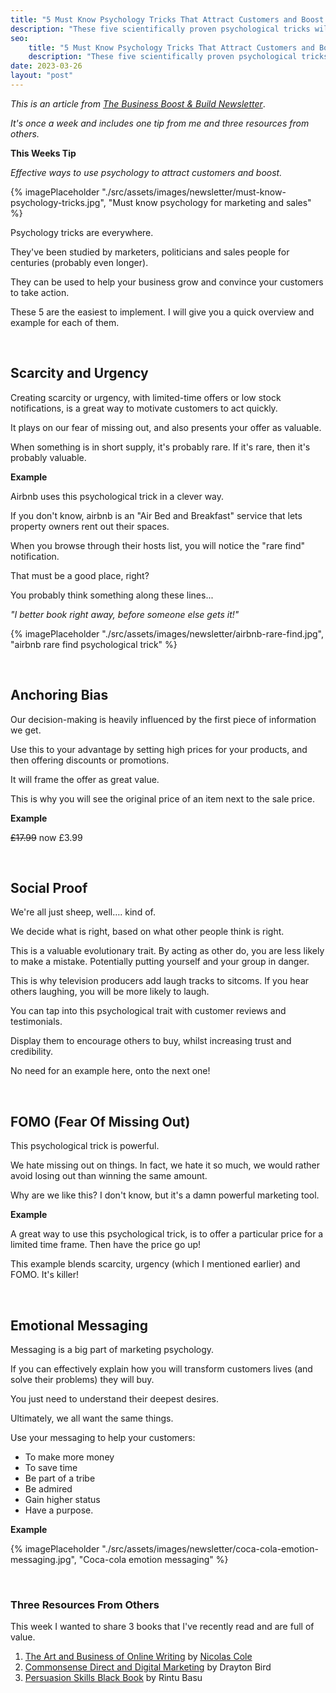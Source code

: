 ```yaml
---
title: "5 Must Know Psychology Tricks That Attract Customers and Boost Sales"
description: "These five scientifically proven psychological tricks will attract more customers and get them to spend more money. They are must know marketing tricks."
seo:
    title: "5 Must Know Psychology Tricks That Attract Customers and Boost Sales"
    description: "These five scientifically proven psychological tricks will attract more customers and get them to spend more money. They are must know marketing tricks."
date: 2023-03-26
layout: "post"
---
```


*This is an article from [The Business Boost & Build Newsletter](/newsletter)*. 

*It's once a week and includes one tip from me and three resources from others.*

**This Weeks Tip**

*Effective ways to use psychology to attract customers and boost.*

{% imagePlaceholder "./src/assets/images/newsletter/must-know-psychology-tricks.jpg", "Must know psychology for marketing and sales" %}

Psychology tricks are everywhere.

They've been studied by marketers, politicians and sales people for centuries (probably even longer).

They can be used to help your business grow and convince your customers to take action.

These 5 are the easiest to implement. I will give you a quick overview and example for each of them.

&nbsp;
## Scarcity and Urgency

Creating scarcity or urgency, with limited-time offers or low stock notifications, is a great way to motivate customers to act quickly.

It plays on our fear of missing out, and also presents your offer as valuable.

When something is in short supply, it's probably rare. If it's rare, then it's probably valuable.


**Example**

Airbnb uses this psychological trick in a clever way.

If you don't know, airbnb is an "Air Bed and Breakfast" service that lets property owners rent out their spaces.

When you browse through their hosts list, you will notice the "rare find" notification.

That must be a good place, right?

You probably think something along these lines...

*"I better book right away, before someone else gets it!"*

{% imagePlaceholder "./src/assets/images/newsletter/airbnb-rare-find.jpg", "airbnb rare find psychological trick" %}

&nbsp;
## Anchoring Bias

Our decision-making is heavily influenced by the first piece of information we get.

Use this to your advantage by setting high prices for your products, and then offering discounts or promotions.

It will frame the offer as great value.

This is why you will see the original price of an item next to the sale price.

**Example**

<s>£17.99</s> now £3.99

&nbsp;
## Social Proof

We're all just sheep, well…. kind of.

We decide what is right, based on what other people think is right. 

This is a valuable evolutionary trait. By acting as other do, you are less likely to make a mistake. Potentially putting yourself and your group in danger.

This is why television producers add laugh tracks to sitcoms. If you hear others laughing, you will be more likely to laugh.

You can tap into this psychological trait with customer reviews and testimonials.

Display them to encourage others to buy, whilst increasing trust and credibility.

No need for an example here, onto the next one!

&nbsp;
## FOMO (Fear Of Missing Out)

This psychological trick is powerful.

We hate missing out on things. In fact, we hate it so much, we would rather avoid losing out than winning the same amount.

Why are we like this? I don't know, but it's a damn powerful marketing tool.

**Example**

A great way to use this psychological trick, is to offer a particular price for a limited time frame. Then have the price go up!

This example blends scarcity, urgency (which I mentioned earlier) and FOMO. It's killer!

&nbsp;
## Emotional Messaging

Messaging is a big part of marketing psychology.

If you can effectively explain how you will transform customers lives (and solve their problems) they will buy.

You just need to understand their deepest desires.

Ultimately, we all want the same things.

Use your messaging to help your customers:

- To make more money
- To save time
- Be part of a tribe
- Be admired
- Gain higher status
- Have a purpose.

**Example**

{% imagePlaceholder "./src/assets/images/newsletter/coca-cola-emotion-messaging.jpg", "Coca-cola emotion messaging" %}

&nbsp;
### Three Resources From Others

This week I wanted to share 3 books that I've recently read and are full of value.

1. [The Art and Business of Online Writing](https://amzn.to/3JNFSNC) by [Nicolas Cole](https://twitter.com/Nicolascole77)
2. [Commonsense Direct and Digital Marketing](https://amzn.to/3JDcsla) by Drayton Bird
3. [Persuasion Skills Black Book](https://amzn.to/3z4liUe) by Rintu Basu